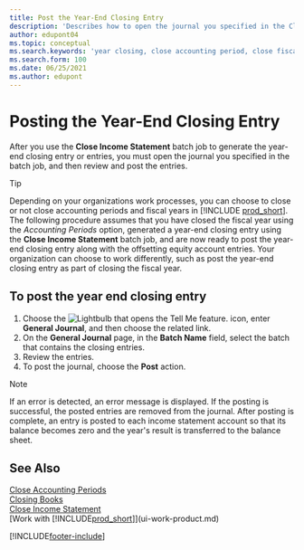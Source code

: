 ```yaml
---
title: Post the Year-End Closing Entry
description: 'Describes how to open the journal you specified in the Close Income Statement batch job, and then review and post the year-end closing entry.'
author: edupont04
ms.topic: conceptual
ms.search.keywords: 'year closing, close accounting period, close fiscal year, bank account detailed trial balance'
ms.search.form: 100
ms.date: 06/25/2021
ms.author: edupont
---
```

# Posting the Year-End Closing Entry

After you use the **Close Income Statement** batch job to generate the year-end closing entry or entries, you must open the journal you specified in the batch job, and then review and post the entries.  

> [!TIP]
> Depending on your organizations work processes, you can choose to close or not close accounting periods and fiscal years in [!INCLUDE [prod_short](includes/prod_short.md)]. The following procedure assumes that you have closed the fiscal year using the *Accounting Periods* option, generated a year-end closing entry using the **Close Income Statement** batch job, and are now ready to post the year-end closing entry along with the offsetting equity account entries. Your organization can choose to work differently, such as post the year-end closing entry as part of closing the fiscal year.

## To post the year end closing entry

1. Choose the ![Lightbulb that opens the Tell Me feature.](media/ui-search/search_small.png "Tell me what you want to do") icon, enter **General Journal**, and then choose the related link.
2. On the **General Journal** page, in the **Batch Name** field, select the batch that contains the closing entries.
3. Review the entries.
4. To post the journal, choose the **Post** action.

> [!NOTE]  
> If an error is detected, an error message is displayed. If the posting is successful, the posted entries are removed from the journal. After posting is complete, an entry is posted to each income statement account so that its balance becomes zero and the year's result is transferred to the balance sheet.

## See Also

[Close Accounting Periods](year-close-account-periods.md)  
[Closing Books](year-close-books.md)  
[Close Income Statement](year-close-income-statement.md)  
[Work with [!INCLUDE[prod_short](includes/prod_short.md)]](ui-work-product.md)


[!INCLUDE[footer-include](includes/footer-banner.md)]
